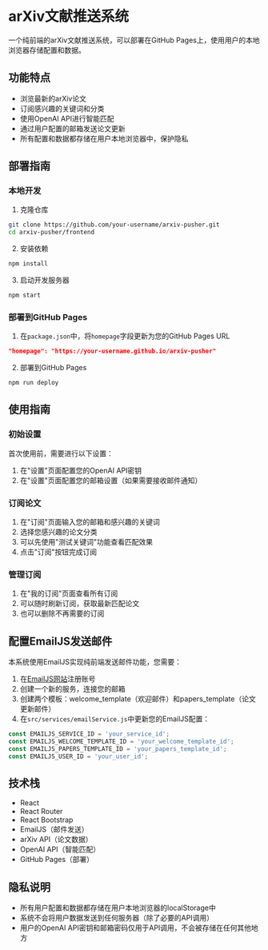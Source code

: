 # arXiv文献推送系统

一个纯前端的arXiv文献推送系统，可以部署在GitHub Pages上，使用用户的本地浏览器存储配置和数据。

## 功能特点

- 浏览最新的arXiv论文
- 订阅感兴趣的关键词和分类
- 使用OpenAI API进行智能匹配
- 通过用户配置的邮箱发送论文更新
- 所有配置和数据都存储在用户本地浏览器中，保护隐私

## 部署指南

### 本地开发

1. 克隆仓库
```bash
git clone https://github.com/your-username/arxiv-pusher.git
cd arxiv-pusher/frontend
```

2. 安装依赖
```bash
npm install
```

3. 启动开发服务器
```bash
npm start
```

### 部署到GitHub Pages

1. 在`package.json`中，将`homepage`字段更新为您的GitHub Pages URL
```json
"homepage": "https://your-username.github.io/arxiv-pusher"
```

2. 部署到GitHub Pages
```bash
npm run deploy
```

## 使用指南

### 初始设置

首次使用前，需要进行以下设置：

1. 在"设置"页面配置您的OpenAI API密钥
2. 在"设置"页面配置您的邮箱设置（如果需要接收邮件通知）

### 订阅论文

1. 在"订阅"页面输入您的邮箱和感兴趣的关键词
2. 选择您感兴趣的论文分类
3. 可以先使用"测试关键词"功能查看匹配效果
4. 点击"订阅"按钮完成订阅

### 管理订阅

1. 在"我的订阅"页面查看所有订阅
2. 可以随时刷新订阅，获取最新匹配论文
3. 也可以删除不再需要的订阅

## 配置EmailJS发送邮件

本系统使用EmailJS实现纯前端发送邮件功能，您需要：

1. 在[EmailJS网站](https://www.emailjs.com/)注册账号
2. 创建一个新的服务，连接您的邮箱
3. 创建两个模板：welcome_template（欢迎邮件）和papers_template（论文更新邮件）
4. 在`src/services/emailService.js`中更新您的EmailJS配置：
```javascript
const EMAILJS_SERVICE_ID = 'your_service_id';
const EMAILJS_WELCOME_TEMPLATE_ID = 'your_welcome_template_id';
const EMAILJS_PAPERS_TEMPLATE_ID = 'your_papers_template_id';
const EMAILJS_USER_ID = 'your_user_id';
```

## 技术栈

- React
- React Router
- React Bootstrap
- EmailJS（邮件发送）
- arXiv API（论文数据）
- OpenAI API（智能匹配）
- GitHub Pages（部署）

## 隐私说明

- 所有用户配置和数据都存储在用户本地浏览器的localStorage中
- 系统不会将用户数据发送到任何服务器（除了必要的API调用）
- 用户的OpenAI API密钥和邮箱密码仅用于API调用，不会被存储在任何其他地方 